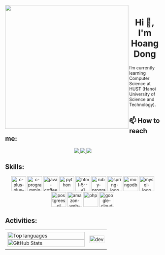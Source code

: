 <img align="left" width="400" src="https://github.githubassets.com/images/modules/profile/profile-first-repo.svg">
<h1 align="center">Hi 👋, I'm Hoang Dong</h1>
I’m currently learning Computer Science at HUST (Hanoi University of Science and Technology).

<br />

## 📫 How to reach me:

<p align="center">
  <a href="https://www.facebook.com/donghoang5504" alt="Facebook">
    <img src="https://img.icons8.com/fluent/48/000000/facebook-new.png" target="_blank" />
  </a> 
  <a href="https://github.com/dhd5504" alt="Github">
    <img src="https://img.icons8.com/fluent/48/000000/github.png"/>
  </a> 
  <a href="mailto:Dong.dh225807@sis.hust.edu.vn" alt="Email">
    <img src="https://img.icons8.com/fluent/48/000000/mailing.png"/>
  </a>
</p>

## Skills:
<p align="center">
  <img width="48" height="48" src="https://img.icons8.com/color/48/c-plus-plus-logo.png" alt="c-plus-plus-logo"/>
  <img width="48" height="48" src="https://img.icons8.com/color/48/c-programming.png" alt="c-programming"/>
  <img width="48" height="48" src="https://img.icons8.com/color/48/java-coffee-cup-logo.png" alt="java-coffee-cup-logo"/>
  <img width="48" height="48" src="https://img.icons8.com/color/48/python.png" alt="python"/>
  <img width="48" height="48" src="https://img.icons8.com/color/48/html-5--v1.png" alt="html-5--v1"/>
  <img width="48" height="48" src="https://img.icons8.com/color/48/ruby-programming-language.png" alt="ruby-programming-language"/>
  <img width="48" height="48" src="https://img.icons8.com/color/48/spring-logo.png" alt="spring-logo"/>
  <img width="48" height="48" src="https://img.icons8.com/color/48/mongodb.png" alt="mongodb"/>
  <img width="48" height="48" src="https://img.icons8.com/color/48/mysql-logo.png" alt="mysql-logo"/>
  <img width="48" height="48" src="https://img.icons8.com/color/48/postgreesql.png" alt="postgreesql"/>
  <img width="48" height="48" src="https://img.icons8.com/color/48/amazon-web-services.png" alt="amazon-web-services"/>
  <img width="48" height="48" src="https://img.icons8.com/color/48/php.png" alt="php"/>
  <img width="48" height="48" src="https://img.icons8.com/color/48/google-cloud.png" alt="google-cloud"/>
</p>

## Activities:

<table style="width:100%;">
  <tr>
    <td>
      <img src="https://github-readme-stats.vercel.app/api/top-langs/?username=dhd5504&bg_color=FFFFFF00&text_color=179fa3&layout=compact&langs_count=10&custom_title=Top%20ngôn%20ngữ%20được%20dùng" alt="Top languages" width="100%"/>
      <img src="https://github-readme-stats.vercel.app/api?username=dhd5504&bg_color=FFFFFF00&text_color=179fa3&show_icons=true&count_private=true&include_all_commits=true&custom_title=Hoạt%20động%20trên%20Github" alt="GitHub Stats" width="100%"/>
    </td>
    <td>
      <p align="center"> 
        <img src="https://cdn.dribbble.com/users/1059583/screenshots/4171367/coding-freak.gif" alt="dev" width="100%"/>
      </p>
    </td>
  </tr>
</table>
